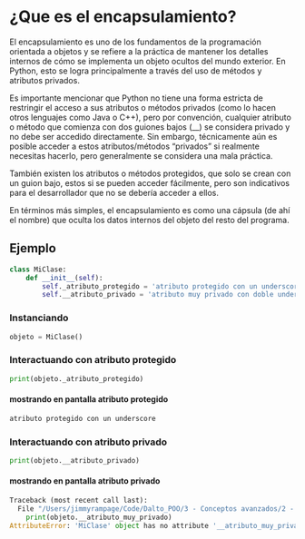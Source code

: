 # ¿Que es el encapsulamiento?

El encapsulamiento es uno de los fundamentos de la programación orientada a objetos y se refiere a la práctica de mantener los detalles internos de cómo se implementa un objeto ocultos del mundo exterior. En Python, esto se logra principalmente a través del uso de métodos y atributos privados.

Es importante mencionar que Python no tiene una forma estricta de restringir el acceso a sus atributos o métodos privados (como lo hacen otros lenguajes como Java o C++), pero por convención, cualquier atributo o método que comienza con dos guiones bajos (__) se considera privado y no debe ser accedido directamente. Sin embargo, técnicamente aún es posible acceder a estos atributos/métodos “privados” si realmente necesitas hacerlo, pero generalmente se considera una mala práctica.

También existen los atributos o métodos protegidos, que solo se crean con un guion bajo, estos si se pueden acceder fácilmente, pero son indicativos para el desarrollador que no se debería acceder a ellos.

En términos más simples, el encapsulamiento es como una cápsula (de ahí el nombre) que oculta los datos internos del objeto del resto del programa.

## Ejemplo

```py
class MiClase:
    def __init__(self):
        self._atributo_protegido = 'atributo protegido con un underscore'
        self.__atributo_privado = 'atributo muy privado con doble underscore'
```

### Instanciando

```py
objeto = MiClase()
```

### Interactuando con atributo protegido

```py
print(objeto._atributo_protegido)
```

#### mostrando en pantalla atributo protegido

```py
atributo protegido con un underscore
```

### Interactuando con atributo privado

```py
print(objeto.__atributo_privado)
```

#### mostrando en pantalla atributo privado

```py
Traceback (most recent call last):
  File "/Users/jimmyrampage/Code/Dalto_POO/3 - Conceptos avanzados/2 - Encapsulamiento/encapsulamiento.py", line 8, in <module>
    print(objeto.__atributo_muy_privado)
AttributeError: 'MiClase' object has no attribute '__atributo_muy_privado'. Did you mean: '_MiClase__atributo_muy_privado'?
```
